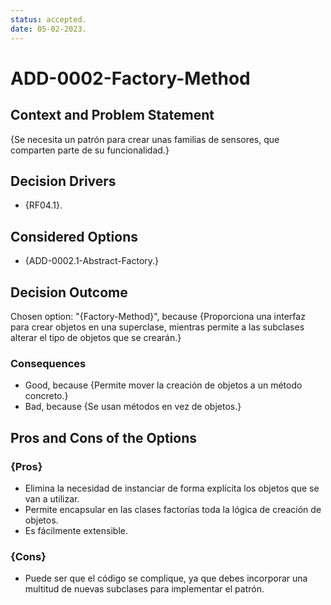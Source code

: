 ```yaml
---
status: accepted.
date: 05-02-2023.
---
```

# ADD-0002-Factory-Method

## Context and Problem Statement

{Se necesita un patrón para crear unas familias de sensores, que comparten parte de su funcionalidad.}

## Decision Drivers

* {RF04.1}.

## Considered Options

* {ADD-0002.1-Abstract-Factory.}

## Decision Outcome

Chosen option: "{Factory-Method}", because
{Proporciona una interfaz para crear objetos en una superclase, mientras permite a las subclases alterar el tipo de objetos que se crearán.}

### Consequences

* Good, because {Permite mover la creación de objetos a un método concreto.}
* Bad, because {Se usan métodos en vez de objetos.}

## Pros and Cons of the Options

### {Pros}

* Elimina la necesidad de instanciar de forma explícita los objetos que se van a utilizar.
* Permite encapsular en las clases factorías toda la lógica de creación de objetos.
* Es fácilmente extensible.
### {Cons}

* Puede ser que el código se complique, ya que debes incorporar una multitud de nuevas subclases para implementar el patrón.

